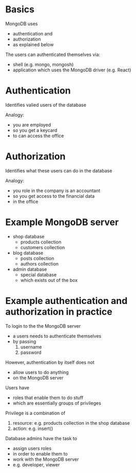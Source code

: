 # Basics

MongoDB uses

- authentication and
- authorization
- as explained below

The users can authenticated themselves via:

- shell (e.g. mongo, mongosh)
- application which uses the MongoDB driver (e.g. React)

# Authentication

Identifies valied users of the database

Analogy:

- you are employed
- so you get a keycard
- to can access the office

# Authorization

Identifies what these users can do in the database

Analogy:

- you role in the company is an accountant
- so you get access to the financial data
- in the office

# Example MongoDB server

- shop database
  - products collection
  - customers collection
- blog database
  - posts collection
  - authors collection
- admin database
  - special database
  - which exists out of the box

# Example authentication and authorization in practice

To login to the the MongoDB server

- a users needs to authenticate themselves
- by passing
  1. username
  2. password

However, authentication by itself does not

- allow users to do anything
- on the MongoDB server

Users have

- roles that enable them to do stuff
- which are essentially groups of privileges

Privilege is a combination of

1. resource: e.g. products collection in the shop database
2. action: e.g. insert()

Database admins have the task to

- assign users roles
- in order to enable them to
- work with the MongoDB server
- e.g. developer, viewer
